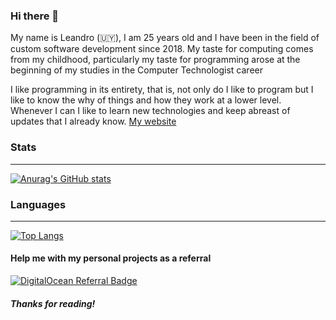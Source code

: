 ### Hi there 👋

My name is Leandro (🇺🇾), I am 25 years old and I have been in the field of custom software development since 2018. My taste for computing comes from my childhood, particularly my taste for programming arose at the beginning of my studies in the Computer Technologist career

I like programming in its entirety, that is, not only do I like to program but I like to know the why of things and how they work at a lower level. Whenever I can I like to learn new technologies and keep abreast of updates that I already know. [My website](http://leandrocurbelo.uy)

### Stats
-----

[![Anurag's GitHub stats](https://github-readme-stats.vercel.app/api?username=curbe8&show_icons=true&&title_color=DB3D13&icon_color=DB3D13&bg_color=222&text_color=FFF&hide_border=true)](https://github.com/anuraghazra/github-readme-stats)

### Languages
-----

[![Top Langs](https://github-readme-stats.vercel.app/api/top-langs/?username=curbe8&layout=compact&title_color=DB3D13&icon_color=DB3D13&bg_color=222&text_color=eee&hide_border=true)](https://github.com/anuraghazra/github-readme-stats)

#### Help me with my personal projects as a referral

[![DigitalOcean Referral Badge](https://web-platforms.sfo2.digitaloceanspaces.com/WWW/Badge%202.svg)](https://www.digitalocean.com/?refcode=f298b8ffab67&utm_campaign=Referral_Invite&utm_medium=Referral_Program&utm_source=badge)


##### Thanks for reading!
